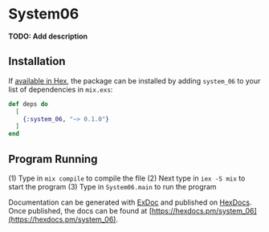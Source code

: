 # System06

**TODO: Add description**

## Installation

If [available in Hex](https://hex.pm/docs/publish), the package can be installed
by adding `system_06` to your list of dependencies in `mix.exs`:

```elixir
def deps do
  [
    {:system_06, "~> 0.1.0"}
  ]
end
```

## Program Running

(1) Type in `mix compile` to compile the file
(2) Next type in `iex -S mix` to start the program
(3) Type in `System06.main` to run the program


Documentation can be generated with [ExDoc](https://github.com/elixir-lang/ex_doc)
and published on [HexDocs](https://hexdocs.pm). Once published, the docs can
be found at [https://hexdocs.pm/system_06](https://hexdocs.pm/system_06).
